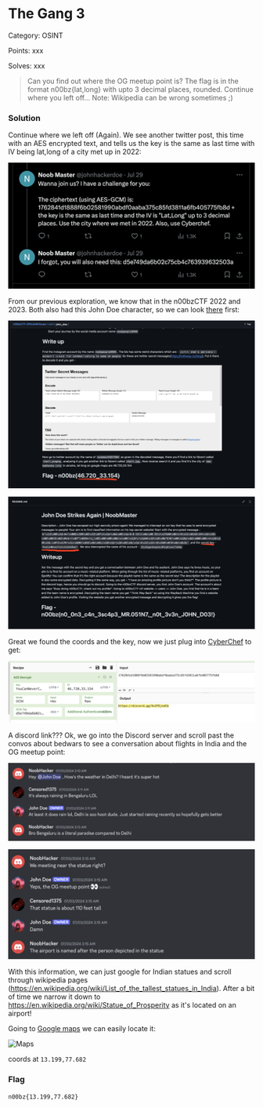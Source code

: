 # The Gang 3

Category: OSINT

Points: xxx

Solves: xxx

>Can you find out where the OG meetup point is? The flag is in the format n00bz{lat,long} with upto 3 decimal places, rounded. Continue where you left off... Note: Wikipedia can be wrong sometimes \;)

### Solution

Continue where we left off (Again). We see another twitter post, this time with an AES encrypted text, and tells us the key is the same as last time with IV being lat,long of a city met up in 2022:

![Twitter Post](/images/TheGang3TwitterPost.png)

From our previous exploration, we know that in the n00bzCTF 2022 and 2023. Both also had this John Doe character, so we can look [there](https://github.com/n00bzUnit3d) first:

![n00bz 2022](/images/TheGang3n00bz2022.png)

![n00bz 2023](/images/TheGang3n00bz2023.png)


Great we found the coords and the key, now we just plug into [CyberChef](https://gchq.github.io/CyberChef/#recipe=AES_Decrypt(%7B'option':'UTF8','string':'YouCanNeverCatchJohnDoe!'%7D,%7B'option':'UTF8','string':'46.720,33.154'%7D,'GCM','Hex','Raw',%7B'option':'Hex','string':'d5e749da6b02c75cb4c763939632503a'%7D,%7B'option':'Hex','string':''%7D)&input=MTc2Mjg0MWQxODg4ZjZiMDI1ODE5OTBhYmRmMGFhYmEzNzVjODVmZDM4MTFhNmZiNDA1Nzc1ZmI4ZA) to get:

![Decrypt](/images/TheGang3AES.png)

A discord link??? Ok, we go into the Discord server and scroll past the convos about bedwars to see a conversation about flights in India and the OG meetup point:

![Discord Messages 1](/images/TheGang3Msgs1.png)

![Discord Messages 2](/images/TheGang3Msgs2.png)

With this information, we can just google for Indian statues and scroll through wikipedia pages (https://en.wikipedia.org/wiki/List_of_the_tallest_statues_in_India). After a bit of time we narrow it down to https://en.wikipedia.org/wiki/Statue_of_Prosperity as it's located on an airport!

Going to [Google maps](https://www.google.com/maps/place/Nadaprabhu+Kempegowda+Statue/@13.199147,77.6820516,148m/data=!3m1!1e3!4m10!1m2!2m1!1sstatue+of+prosperity!3m6!1s0x3bae1dd817d14fd1:0x623a16dea1b6fc4c!8m2!3d13.1991681!4d77.6822418!15sChRzdGF0dWUgb2YgcHJvc3Blcml0eZIBEnRvdXJpc3RfYXR0cmFjdGlvbuABAA!16s%2Fg%2F11q4mbltqy?entry=ttu) we can easily locate it:

![Maps](/images/TheGang3Maps.png)

coords at `13.199,77.682`

### Flag

```n00bz{13.199,77.682}```